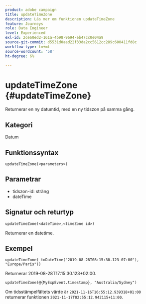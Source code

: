 ```yaml
---
product: adobe campaign
title: updateTimeZone
description: Läs mer om funktionen updateTimeZone
feature: Journeys
role: Data Engineer
level: Experienced
exl-id: 2ce60ed2-161a-4b98-9694-eb47cc0e04a9
source-git-commit: d5531d0aad22f33da2cc5612cc289c600411fd8c
workflow-type: tm+mt
source-wordcount: '58'
ht-degree: 6%

---
```


# updateTimeZone {#updateTimeZone}

Returnerar en ny datumtid, med en ny tidszon på samma gång.

## Kategori

Datum

## Funktionssyntax

`updateTimeZone(<parameters>)`

## Parametrar

* tidszon-id: sträng
* dateTime

## Signatur och returtyp

`updateTimeZone(<dateTime>,<timeZone id>)`

Returnerar en datetime.

## Exempel

`updateTimeZone( toDateTime("2019-08-28T08:15:30.123-07:00"), "Europe/Paris"))`

Returnerar 2019-08-28T17:15:30.123+02:00.

<!--`updateTimeZone( toDateTime("2019-08-28T08:15:30.123-07:00"), toTimeZone("Europe/Paris")))`
Returns "2019-08-28T17:15:30.123+02:00".-->

`updateTimeZone(@{MyExpEvent.timestamp}, "Australia/Sydney")`

Om tidsstämpelfältets värde är `2021-11-16T16:55:12.939318+01:00` returnerar funktionen `2021-11-17T02:55:12.942115+11:00`.

